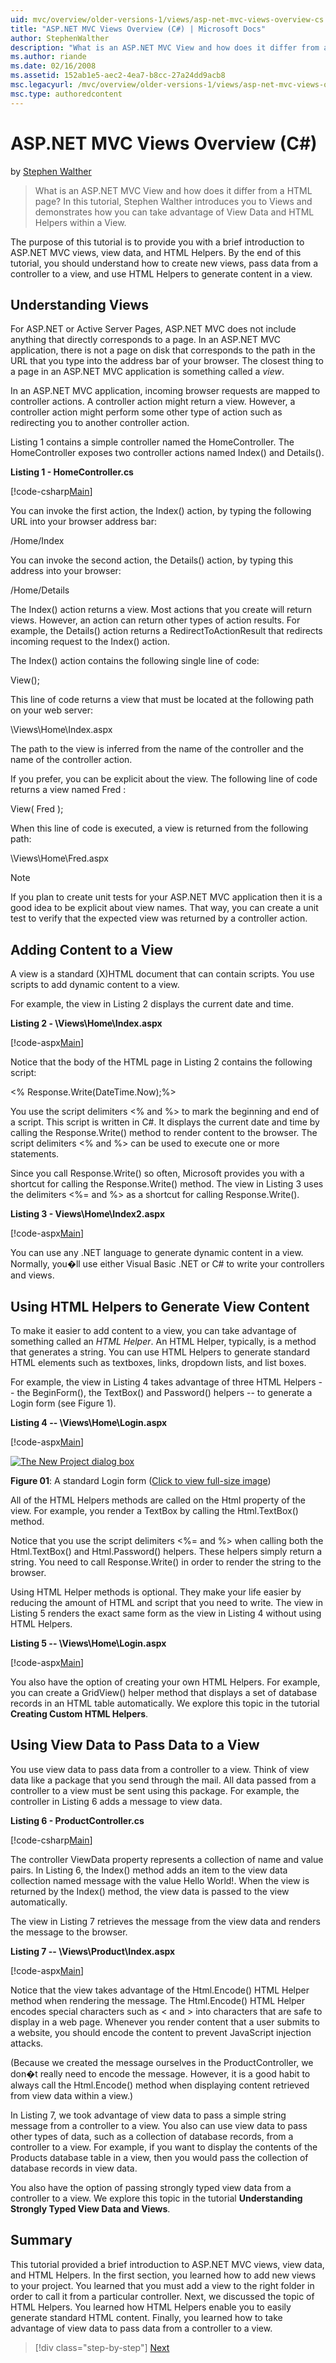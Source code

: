 ```yaml
---
uid: mvc/overview/older-versions-1/views/asp-net-mvc-views-overview-cs
title: "ASP.NET MVC Views Overview (C#) | Microsoft Docs"
author: StephenWalther
description: "What is an ASP.NET MVC View and how does it differ from a HTML page? In this tutorial, Stephen Walther introduces you to Views and demonstrates how you can t..."
ms.author: riande
ms.date: 02/16/2008
ms.assetid: 152ab1e5-aec2-4ea7-b8cc-27a24dd9acb8
msc.legacyurl: /mvc/overview/older-versions-1/views/asp-net-mvc-views-overview-cs
msc.type: authoredcontent
---
```

ASP.NET MVC Views Overview (C#)
====================
by [Stephen Walther](https://github.com/StephenWalther)

> What is an ASP.NET MVC View and how does it differ from a HTML page? In this tutorial, Stephen Walther introduces you to Views and demonstrates how you can take advantage of View Data and HTML Helpers within a View.


The purpose of this tutorial is to provide you with a brief introduction to ASP.NET MVC views, view data, and HTML Helpers. By the end of this tutorial, you should understand how to create new views, pass data from a controller to a view, and use HTML Helpers to generate content in a view.

## Understanding Views

For ASP.NET or Active Server Pages, ASP.NET MVC does not include anything that directly corresponds to a page. In an ASP.NET MVC application, there is not a page on disk that corresponds to the path in the URL that you type into the address bar of your browser. The closest thing to a page in an ASP.NET MVC application is something called a *view*.

In an ASP.NET MVC application, incoming browser requests are mapped to controller actions. A controller action might return a view. However, a controller action might perform some other type of action such as redirecting you to another controller action.

Listing 1 contains a simple controller named the HomeController. The HomeController exposes two controller actions named Index() and Details().

**Listing 1 - HomeController.cs**

[!code-csharp[Main](asp-net-mvc-views-overview-cs/samples/sample1.cs)]

You can invoke the first action, the Index() action, by typing the following URL into your browser address bar:

/Home/Index

You can invoke the second action, the Details() action, by typing this address into your browser:

/Home/Details

The Index() action returns a view. Most actions that you create will return views. However, an action can return other types of action results. For example, the Details() action returns a RedirectToActionResult that redirects incoming request to the Index() action.

The Index() action contains the following single line of code:

View();

This line of code returns a view that must be located at the following path on your web server:

\Views\Home\Index.aspx

The path to the view is inferred from the name of the controller and the name of the controller action.

If you prefer, you can be explicit about the view. The following line of code returns a view named Fred :

View( Fred );

When this line of code is executed, a view is returned from the following path:

\Views\Home\Fred.aspx

> [!NOTE] 
> 
> If you plan to create unit tests for your ASP.NET MVC application then it is a good idea to be explicit about view names. That way, you can create a unit test to verify that the expected view was returned by a controller action.


## Adding Content to a View

A view is a standard (X)HTML document that can contain scripts. You use scripts to add dynamic content to a view.

For example, the view in Listing 2 displays the current date and time.

**Listing 2 - \Views\Home\Index.aspx**

[!code-aspx[Main](asp-net-mvc-views-overview-cs/samples/sample2.aspx)]

Notice that the body of the HTML page in Listing 2 contains the following script:

&lt;% Response.Write(DateTime.Now);%&gt;

You use the script delimiters &lt;% and %&gt; to mark the beginning and end of a script. This script is written in C#. It displays the current date and time by calling the Response.Write() method to render content to the browser. The script delimiters &lt;% and %&gt; can be used to execute one or more statements.

Since you call Response.Write() so often, Microsoft provides you with a shortcut for calling the Response.Write() method. The view in Listing 3 uses the delimiters &lt;%= and %&gt; as a shortcut for calling Response.Write().

**Listing 3 - Views\Home\Index2.aspx**

[!code-aspx[Main](asp-net-mvc-views-overview-cs/samples/sample3.aspx)]

You can use any .NET language to generate dynamic content in a view. Normally, you�ll use either Visual Basic .NET or C# to write your controllers and views.

## Using HTML Helpers to Generate View Content

To make it easier to add content to a view, you can take advantage of something called an *HTML Helper*. An HTML Helper, typically, is a method that generates a string. You can use HTML Helpers to generate standard HTML elements such as textboxes, links, dropdown lists, and list boxes.

For example, the view in Listing 4 takes advantage of three HTML Helpers -- the BeginForm(), the TextBox() and Password() helpers -- to generate a Login form (see Figure 1).

**Listing 4 -- \Views\Home\Login.aspx**

[!code-aspx[Main](asp-net-mvc-views-overview-cs/samples/sample4.aspx)]


[![The New Project dialog box](asp-net-mvc-views-overview-cs/_static/image1.jpg)](asp-net-mvc-views-overview-cs/_static/image1.png)

**Figure 01**: A standard Login form ([Click to view full-size image](asp-net-mvc-views-overview-cs/_static/image2.png))


All of the HTML Helpers methods are called on the Html property of the view. For example, you render a TextBox by calling the Html.TextBox() method.

Notice that you use the script delimiters &lt;%= and %&gt; when calling both the Html.TextBox() and Html.Password() helpers. These helpers simply return a string. You need to call Response.Write() in order to render the string to the browser.

Using HTML Helper methods is optional. They make your life easier by reducing the amount of HTML and script that you need to write. The view in Listing 5 renders the exact same form as the view in Listing 4 without using HTML Helpers.

**Listing 5 -- \Views\Home\Login.aspx**

[!code-aspx[Main](asp-net-mvc-views-overview-cs/samples/sample5.aspx)]

You also have the option of creating your own HTML Helpers. For example, you can create a GridView() helper method that displays a set of database records in an HTML table automatically. We explore this topic in the tutorial **Creating Custom HTML Helpers**.

## Using View Data to Pass Data to a View

You use view data to pass data from a controller to a view. Think of view data like a package that you send through the mail. All data passed from a controller to a view must be sent using this package. For example, the controller in Listing 6 adds a message to view data.

**Listing 6 - ProductController.cs**

[!code-csharp[Main](asp-net-mvc-views-overview-cs/samples/sample6.cs)]

The controller ViewData property represents a collection of name and value pairs. In Listing 6, the Index() method adds an item to the view data collection named message with the value Hello World!. When the view is returned by the Index() method, the view data is passed to the view automatically.

The view in Listing 7 retrieves the message from the view data and renders the message to the browser.

**Listing 7 -- \Views\Product\Index.aspx**

[!code-aspx[Main](asp-net-mvc-views-overview-cs/samples/sample7.aspx)]

Notice that the view takes advantage of the Html.Encode() HTML Helper method when rendering the message. The Html.Encode() HTML Helper encodes special characters such as &lt; and &gt; into characters that are safe to display in a web page. Whenever you render content that a user submits to a website, you should encode the content to prevent JavaScript injection attacks.

(Because we created the message ourselves in the ProductController, we don�t really need to encode the message. However, it is a good habit to always call the Html.Encode() method when displaying content retrieved from view data within a view.)

In Listing 7, we took advantage of view data to pass a simple string message from a controller to a view. You also can use view data to pass other types of data, such as a collection of database records, from a controller to a view. For example, if you want to display the contents of the Products database table in a view, then you would pass the collection of database records in view data.

You also have the option of passing strongly typed view data from a controller to a view. We explore this topic in the tutorial **Understanding Strongly Typed View Data and Views**.

## Summary

This tutorial provided a brief introduction to ASP.NET MVC views, view data, and HTML Helpers. In the first section, you learned how to add new views to your project. You learned that you must add a view to the right folder in order to call it from a particular controller. Next, we discussed the topic of HTML Helpers. You learned how HTML Helpers enable you to easily generate standard HTML content. Finally, you learned how to take advantage of view data to pass data from a controller to a view.

> [!div class="step-by-step"]
> [Next](creating-custom-html-helpers-cs.md)
